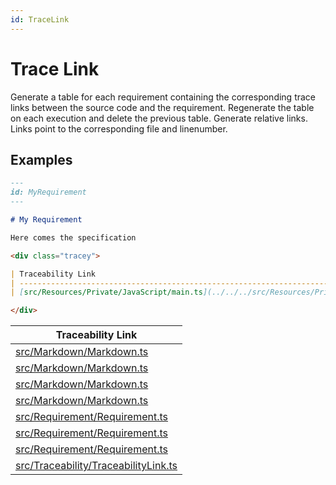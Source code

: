 ```yaml
---
id: TraceLink
---
```


# Trace Link

Generate a table for each requirement containing the corresponding trace links between the source code and the requirement.
Regenerate the table on each execution and delete the previous table.
Generate relative links.
Links point to the corresponding file and linenumber.

## Examples

```md
---
id: MyRequirement
---

# My Requirement

Here comes the specification

<div class="tracey">

| Traceability Link                                                                                |
| ------------------------------------------------------------------------------------------------ |
| [src/Resources/Private/JavaScript/main.ts](../../../src/Resources/Private/JavaScript/main.ts#L1) |

</div>
```

<div class="tracey">

| Traceability Link                                                                     |
| ------------------------------------------------------------------------------------- |
| [src/Markdown/Markdown.ts](../../src/Markdown/Markdown.ts#L20)                        |
| [src/Markdown/Markdown.ts](../../src/Markdown/Markdown.ts#L42)                        |
| [src/Markdown/Markdown.ts](../../src/Markdown/Markdown.ts#L52)                        |
| [src/Markdown/Markdown.ts](../../src/Markdown/Markdown.ts#L67)                        |
| [src/Requirement/Requirement.ts](../../src/Requirement/Requirement.ts#L78)            |
| [src/Requirement/Requirement.ts](../../src/Requirement/Requirement.ts#L95)            |
| [src/Requirement/Requirement.ts](../../src/Requirement/Requirement.ts#L116)           |
| [src/Traceability/TraceabilityLink.ts](../../src/Traceability/TraceabilityLink.ts#L5) |

</div>
